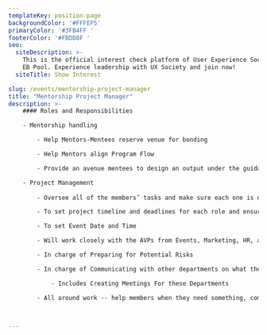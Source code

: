 ```yaml
---
templateKey: position-page
backgroundColor: '#FFFEF5'
primaryColor: '#3FB4FF '
footerColor: '#FBDD8F '
seo:
  siteDescription: >-
    This is the official interest check platform of User Experience Society for
    EB Pool. Experience leadership with UX Society and join now!
  siteTitle: Show Interest

slug: /events/mentorship-project-manager
title: "Mentorship Project Manager"
description: >-
    #### Roles and Responsibilities

    - Mentorship handling

        - Help Mentors-Mentees reserve venue for bonding

        - Help Mentors align Program Flow

        - Provide an avenue mentees to design an output under the guidance of their mentors

    - Project Management
    
        - Oversee all of the members’ tasks and make sure each one is on track with all their responsibilities

        - To set project timeline and deadlines for each role and ensure that it is followed

        - To set Event Date and Time

        - Will work closely with the AVPs from Events, Marketing, HR, and Finance and give weekly updates on the members and event progress

        - In charge of Preparing for Potential Risks

        - In charge of Communicating with other departments on what they need

            - Includes Creating Meetings For these Departments

        - All around work -- help members when they need something, communicate with other departments



---
```


